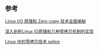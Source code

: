 

## 参考

[Linux I/O 原理和 Zero-copy 技术全面揭秘](https://zhuanlan.zhihu.com/p/308054212)

[深入剖析Linux IO原理和几种零拷贝机制的实现](https://zhuanlan.zhihu.com/p/83398714)

[Linux 中的零拷贝技术 splice](https://abcdxyzk.github.io/blog/2015/05/07/kernel-mm-splice/)